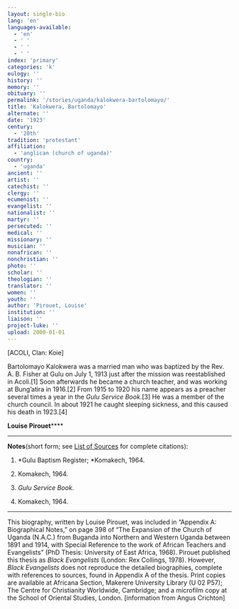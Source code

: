 ```yaml
---
layout: single-bio
lang: 'en'
languages-available:
  - 'en'
  - ' '
  - ' '
  - ' '
index: 'primary'
categories: 'k'
eulogy: ''
history: ''
memory: ''
obituary: ''
permalink: '/stories/uganda/kalokwera-bartolomayo/'
title: 'Kalokwera, Bartolomayo'
alternate: ''
date: '1923'
century:
  - '20th'
tradition: 'protestant'
affiliation:
  - 'anglican (church of uganda)'
country:
  - 'uganda'
ancient: ''
artist: ''
catechist: ''
clergy: ''
ecumenist: ''
evangelist: ''
nationalist: ''
martyr: ''
persecuted: ''
medical: ''
missionary: ''
musician: ''
nonafrican: ''
nonchristian: ''
photo: ''
scholar: ''
theologian: ''
translator: ''
women: ''
youth: ''
author: 'Pirouet, Louise'
institution: ''
liaison: ''
project-luke: ''
upload: 2000-01-01
---
```



[ACOLI, Clan: Koie]

Bartolomayo Kalokwera was a  married man who was baptized by the Rev. A. B. Fisher at Gulu on July 1, 1913  just after the mission was reestablished in Acoli.[1] Soon afterwards he became  a church teacher, and was working at Bung&rsquo;atira in 1916.[2] From 1915 to 1920  his name appears as a preacher several times a year in the *Gulu Service Book*.[3]  He was a member of the church council. In about 1921 he caught sleeping  sickness, and this caused his death in 1923.[4]

**Louise Pirouet******

---

**Notes**(short  form; see [List of  Sources](Pirouet_AppendixA_Sources.html) for complete citations):
1. *Gulu  Baptism Register; *Komakech,  1964.

2. Komakech,  1964.

3. *Gulu  Service Book*.

4. Komakech,  1964.

---

This biography, written by Louise  Pirouet, was included in &ldquo;Appendix A: Biographical Notes,&rdquo; on page 398 of &ldquo;The Expansion of  the Church of Uganda (N.A.C.) from Buganda into Northern and Western Uganda  between 1891 and 1914, with Special Reference to the work of African Teachers  and Evangelists&rdquo; (PhD Thesis: University of East Africa, 1968). Pirouet  published this thesis as *Black Evangelists* (London: Rex Collings, 1978). However, *Black  Evangelists* does not reproduce the detailed biographies, complete with  references to sources, found in Appendix A of the thesis. Print copies are  available at Africana Section, Makerere University Library (U 02 P57); The Centre for  Christianity Worldwide, Cambridge; and a microfilm copy at the School of  Oriental Studies, London. [information from Angus Crichton]